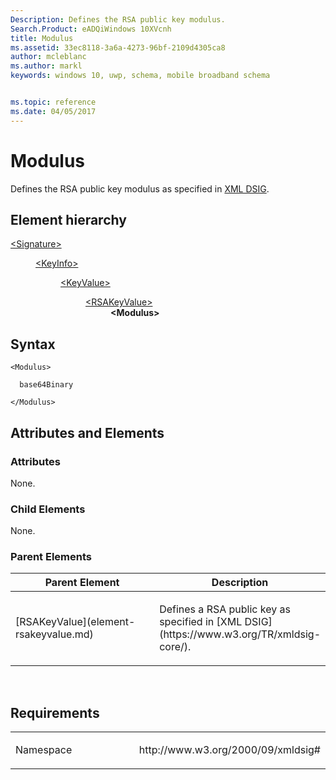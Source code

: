 ```yaml
---
Description: Defines the RSA public key modulus.
Search.Product: eADQiWindows 10XVcnh
title: Modulus
ms.assetid: 33ec8118-3a6a-4273-96bf-2109d4305ca8
author: mcleblanc
ms.author: markl
keywords: windows 10, uwp, schema, mobile broadband schema


ms.topic: reference
ms.date: 04/05/2017
---
```


# Modulus


Defines the RSA public key modulus as specified in [XML DSIG](https://www.w3.org/TR/xmldsig-core/).

## Element hierarchy

<dl>
<dt><a href="element-signature.md">&lt;Signature&gt;</a></dt>
<dd>
<dl>
<dt><a href="element-keyinfo.md">&lt;KeyInfo&gt;</a></dt>
<dd>
<dl>
<dt><a href="element-keyvalue.md">&lt;KeyValue&gt;</a></dt>
<dd>
<dl>
<dt><a href="element-rsakeyvalue.md">&lt;RSAKeyValue&gt;</a></dt>
<dd><b>&lt;Modulus&gt;</b></dd>
</dl>
</dd>
</dl>
</dd>
</dl>
</dd>
</dl>

## Syntax

``` syntax
<Modulus>

  base64Binary

</Modulus>
```

## Attributes and Elements


### Attributes

None.

### Child Elements

None.

### Parent Elements

<table>
<colgroup>
<col width="50%" />
<col width="50%" />
</colgroup>
<thead>
<tr class="header">
<th>Parent Element</th>
<th>Description</th>
</tr>
</thead>
<tbody>
<tr class="odd">
<td>[RSAKeyValue](element-rsakeyvalue.md)</td>
<td><p>Defines a RSA public key as specified in [XML DSIG](https://www.w3.org/TR/xmldsig-core/).</p></td>
</tr>
</tbody>
</table>

 

## Requirements

<table>
<colgroup>
<col width="50%" />
<col width="50%" />
</colgroup>
<tbody>
<tr class="odd">
<td><p>Namespace</p></td>
<td><p>http://www.w3.org/2000/09/xmldsig#</p></td>
</tr>
</tbody>
</table>

 

 



